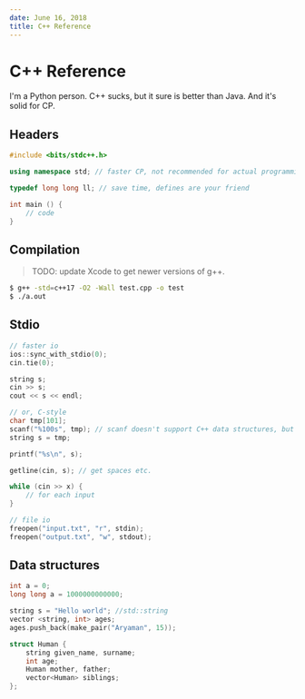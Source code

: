 ```yaml
---
date: June 16, 2018
title: C++ Reference
---
```


# C++ Reference

I'm a Python person. C++ sucks, but it sure is better than Java. And it's solid for CP.

## Headers

```c++
#include <bits/stdc++.h>

using namespace std; // faster CP, not recommended for actual programming

typedef long long ll; // save time, defines are your friend

int main () {
    // code
}
```

## Compilation

> TODO: update Xcode to get newer versions of g++.

```bash
$ g++ -std=c++17 -O2 -Wall test.cpp -o test
$ ./a.out
```

## Stdio

```c++
// faster io
ios::sync_with_stdio(0);
cin.tie(0);

string s;
cin >> s;
cout << s << endl;

// or, C-style
char tmp[101];
scanf("%100s", tmp); // scanf doesn't support C++ data structures, but saves time
string s = tmp;

printf("%s\n", s);

getline(cin, s); // get spaces etc.

while (cin >> x) {
    // for each input
}

// file io
freopen("input.txt", "r", stdin);
freopen("output.txt", "w", stdout);
```

## Data structures

```c++
int a = 0;
long long a = 1000000000000;

string s = "Hello world"; //std::string
vector <string, int> ages;
ages.push_back(make_pair("Aryaman", 15));

struct Human {
    string given_name, surname;
    int age;
    Human mother, father;
    vector<Human> siblings;
};
```